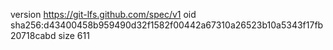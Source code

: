 version https://git-lfs.github.com/spec/v1
oid sha256:d43400458b959490d32f1582f00442a67310a26523b10a5343f17fb20718cabd
size 611

